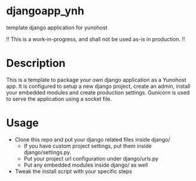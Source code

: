 # djangoapp_ynh
template django application for yunohost

!! This is a work-in-progress, and shall not be used as-is in production. !!

# Description

This is a template to package your own django application as a Yunohost app.
It is configured to setup a new django project, create an admin, install your embedded modules and create production settings.
Gunicorn is used to serve the application using a socket file. 

# Usage

  * Clone this repo and put your django related files inside django/
    * If you have custom project settings, put them inside django/settings.py.
    * Put your project url configuration under django/urls.py
    * Put any embedded modules inside django/ as well
  * Tweak the install script with your specific steps

